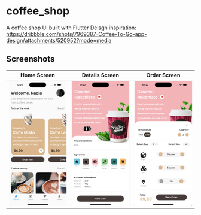 # coffee_shop
A coffee shop UI built with Flutter
Deisgn inspiration: https://dribbble.com/shots/7969387-Coffee-To-Go-app-design/attachments/520952?mode=media

## Screenshots 
| Home Screen | Details Screen |  Order Screen |
:----------:|:-------------:|:--------------:|
![](./readme_files/homepage.png) | ![](./readme_files/details_page.png) | ![](./readme_files/order_page.png) |


















